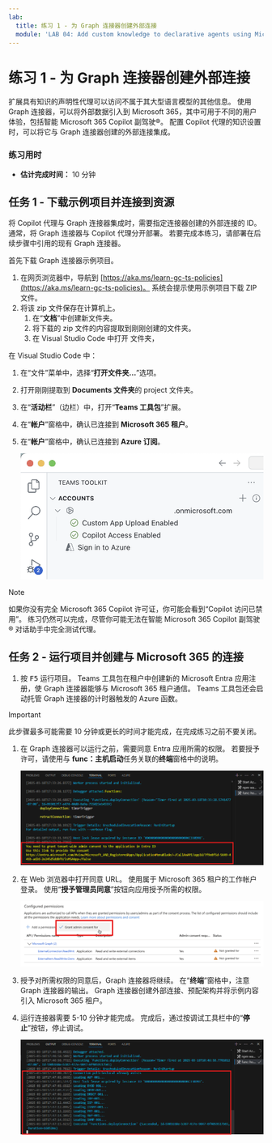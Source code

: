```yaml
---
lab:
  title: 练习 1 - 为 Graph 连接器创建外部连接
  module: 'LAB 04: Add custom knowledge to declarative agents using Microsoft Graph connectors and Visual Studio Code'
---
```


# 练习 1 - 为 Graph 连接器创建外部连接

扩展具有知识的声明性代理可以访问不属于其大型语言模型的其他信息。 使用 Graph 连接器，可以将外部数据引入到 Microsoft 365，其中可用于不同的用户体验，包括智能 Microsoft 365 Copilot 副驾驶®。 配置 Copilot 代理的知识设置时，可以将它与 Graph 连接器创建的外部连接集成。

### 练习用时

- **估计完成时间：** 10 分钟

## 任务 1 - 下载示例项目并连接到资源

将 Copilot 代理与 Graph 连接器集成时，需要指定连接器创建的外部连接的 ID。 通常，将 Graph 连接器与 Copilot 代理分开部署。 若要完成本练习，请部署在后续步骤中引用的现有 Graph 连接器。

首先下载 Graph 连接器示例项目。

1. 在网页浏览器中，导航到 [https://aka.ms/learn-gc-ts-policies](https://aka.ms/learn-gc-ts-policies)。 系统会提示使用示例项目下载 ZIP 文件。
1. 将该 zip 文件保存在计算机上。
    1. 在“**文档**”中创建新文件夹。
    1. 将下载的 zip 文件的内容提取到刚刚创建的文件夹。
    1. 在 Visual Studio Code 中打开  文件夹，

在 Visual Studio Code 中：

1. 在“文件”菜单中，选择“**打开文件夹...**”选项。
1. 打开刚刚提取到 **Documents 文件夹**的 project 文件夹。
1. 在“**活动栏**”（边栏）中，打开“**Teams 工具包**”扩展。
1. 在“**帐户**”窗格中，确认已连接到 **Microsoft 365 租户**。
1. 在“**帐户**”窗格中，确认已连接到 **Azure 订阅**。

    ![显示已登录帐户的 Teams 工具包的屏幕截图。](../media/LAB_04/3-teams-toolkit-accounts.png)

> [!NOTE]
> 如果你没有完全 Microsoft 365 Copilot 许可证，你可能会看到“Copilot 访问已禁用”。 练习仍然可以完成，尽管你可能无法在智能 Microsoft 365 Copilot 副驾驶® 对话助手中完全测试代理。

## 任务 2 - 运行项目并创建与 Microsoft 365 的连接

1. 按 <kbd>F5</kbd> 运行项目。 Teams 工具包在租户中创建新的 Microsoft Entra 应用注册，使 Graph 连接器能够与 Microsoft 365 租户通信。 Teams 工具包还会启动托管 Graph 连接器的计时器触发的 Azure 函数。

> [!IMPORTANT]
> 此步骤最多可能需要 10 分钟或更长的时间才能完成，在完成练习之前不要关闭。

1. 在 Graph 连接器可以运行之前，需要同意 Entra 应用所需的权限。 若要授予许可，请使用与 **func：主机启动**任务关联的**终端**窗格中的说明。

    ![Visual Studio Code 的屏幕截图，其中显示了权限同意消息。](../media/LAB_04/3-consent-message.png)

1. 在 Web 浏览器中打开同意 URL。 使用属于 Microsoft 365 租户的工作帐户登录。 使用“**授予管理员同意**”按钮向应用授予所需的权限。

    ![用户可以在其中授予同意的 Microsoft Entra ID 门户的屏幕截图。](../media/LAB_04/3-consent-microsoft-entra-id.png)

1. 授予对所需权限的同意后，Graph 连接器将继续。 在“**终端**”窗格中，注意 Graph 连接器的输出。 Graph 连接器创建外部连接、预配架构并将示例内容引入 Microsoft 365 租户。
1. 运行连接器需要 5-10 分钟才能完成。 完成后，通过按调试工具栏中的“**停止**”按钮，停止调试。

    ![Visual Studio Code 终端的屏幕截图，其中显示 Graph 连接器输出。](../media/LAB_04/3-connector-done.png)
